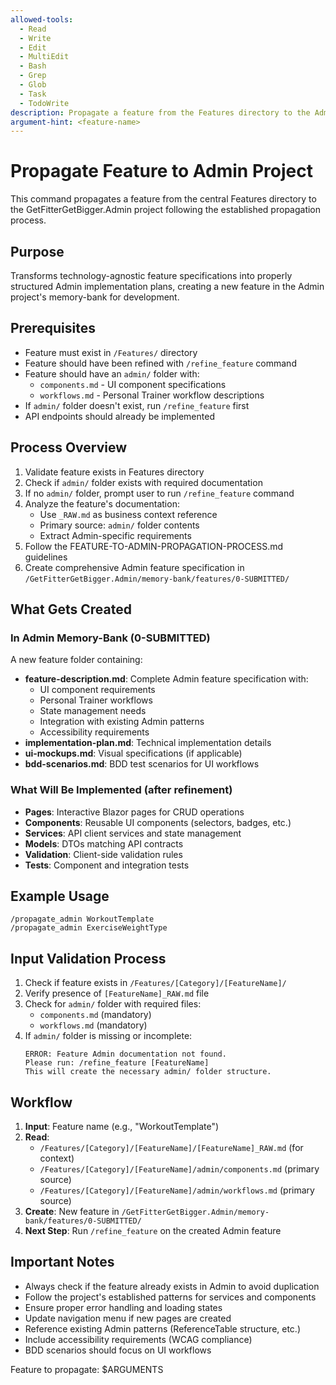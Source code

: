 ```yaml
---
allowed-tools:
  - Read
  - Write
  - Edit
  - MultiEdit
  - Bash
  - Grep
  - Glob
  - Task
  - TodoWrite
description: Propagate a feature from the Features directory to the Admin project
argument-hint: <feature-name>
---
```


# Propagate Feature to Admin Project

This command propagates a feature from the central Features directory to the GetFitterGetBigger.Admin project following the established propagation process.

## Purpose
Transforms technology-agnostic feature specifications into properly structured Admin implementation plans, creating a new feature in the Admin project's memory-bank for development.

## Prerequisites
- Feature must exist in `/Features/` directory
- Feature should have been refined with `/refine_feature` command
- Feature should have an `admin/` folder with:
  - `components.md` - UI component specifications
  - `workflows.md` - Personal Trainer workflow descriptions
- If `admin/` folder doesn't exist, run `/refine_feature` first
- API endpoints should already be implemented

## Process Overview
1. Validate feature exists in Features directory
2. Check if `admin/` folder exists with required documentation
3. If no `admin/` folder, prompt user to run `/refine_feature` command
4. Analyze the feature's documentation:
   - Use `_RAW.md` as business context reference
   - Primary source: `admin/` folder contents
   - Extract Admin-specific requirements
5. Follow the FEATURE-TO-ADMIN-PROPAGATION-PROCESS.md guidelines
6. Create comprehensive Admin feature specification in `/GetFitterGetBigger.Admin/memory-bank/features/0-SUBMITTED/`

## What Gets Created

### In Admin Memory-Bank (0-SUBMITTED)
A new feature folder containing:
- **feature-description.md**: Complete Admin feature specification with:
  - UI component requirements
  - Personal Trainer workflows
  - State management needs
  - Integration with existing Admin patterns
  - Accessibility requirements
- **implementation-plan.md**: Technical implementation details
- **ui-mockups.md**: Visual specifications (if applicable)
- **bdd-scenarios.md**: BDD test scenarios for UI workflows

### What Will Be Implemented (after refinement)
- **Pages**: Interactive Blazor pages for CRUD operations
- **Components**: Reusable UI components (selectors, badges, etc.)
- **Services**: API client services and state management
- **Models**: DTOs matching API contracts
- **Validation**: Client-side validation rules
- **Tests**: Component and integration tests

## Example Usage
```
/propagate_admin WorkoutTemplate
/propagate_admin ExerciseWeightType
```

## Input Validation Process
1. Check if feature exists in `/Features/[Category]/[FeatureName]/`
2. Verify presence of `[FeatureName]_RAW.md` file
3. Check for `admin/` folder with required files:
   - `components.md` (mandatory)
   - `workflows.md` (mandatory)
4. If `admin/` folder is missing or incomplete:
   ```
   ERROR: Feature Admin documentation not found.
   Please run: /refine_feature [FeatureName]
   This will create the necessary admin/ folder structure.
   ```

## Workflow
1. **Input**: Feature name (e.g., "WorkoutTemplate")
2. **Read**: 
   - `/Features/[Category]/[FeatureName]/[FeatureName]_RAW.md` (for context)
   - `/Features/[Category]/[FeatureName]/admin/components.md` (primary source)
   - `/Features/[Category]/[FeatureName]/admin/workflows.md` (primary source)
3. **Create**: New feature in `/GetFitterGetBigger.Admin/memory-bank/features/0-SUBMITTED/`
4. **Next Step**: Run `/refine_feature` on the created Admin feature

## Important Notes
- Always check if the feature already exists in Admin to avoid duplication
- Follow the project's established patterns for services and components
- Ensure proper error handling and loading states
- Update navigation menu if new pages are created
- Reference existing Admin patterns (ReferenceTable structure, etc.)
- Include accessibility requirements (WCAG compliance)
- BDD scenarios should focus on UI workflows

Feature to propagate: $ARGUMENTS